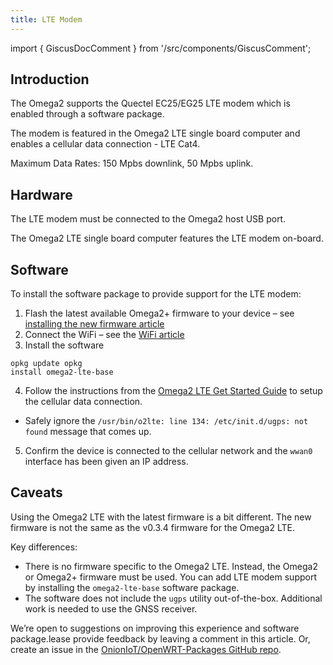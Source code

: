 ```yaml
---
title: LTE Modem
---
```


import { GiscusDocComment } from '/src/components/GiscusComment';

## Introduction

The Omega2 supports the Quectel EC25/EG25 LTE modem which is enabled through a software package.

The modem is featured in the Omega2 LTE single board computer and enables a cellular data connection - LTE Cat4. 

Maximum Data Rates: 150 Mpbs downlink, 50 Mpbs uplink.

## Hardware

The LTE modem must be connected to the Omega2 host USB port.

The Omega2 LTE single board computer features the LTE modem on-board. 

## Software

To install the software package to provide support for the LTE modem:

1. Flash the latest available Omega2+ firmware to your device – see [installing the new firmware article](https://documentation.onioniot.com/installing-firmware)
2. Connect the WiFi – see the [WiFi article](https://documentation.onioniot.com/networking/wifi)
3. Install the software

 ```shell
 opkg update opkg 
 install omega2-lte-base
 ```

4. Follow the instructions from the [Omega2 LTE Get Started Guide](https://onion.io/omega2-lte-guide/#getstarted-cellular) to setup the cellular data connection.

  - Safely ignore the `/usr/bin/o2lte: line 134: /etc/init.d/ugps: not found` message that comes up.

5. Confirm the device is connected to the cellular network and the `wwan0` interface has been given an IP address.

## Caveats

Using the Omega2 LTE with the latest firmware is a bit different. The new firmware is not the same as the v0.3.4 firmware for the Omega2 LTE.

Key differences:
- There is no firmware specific to the Omega2 LTE. Instead, the Omega2 or Omega2+ firmware must be used. You can add LTE modem support by installing the `omega2-lte-base` software package.
- The software does not include the `ugps` utility out-of-the-box. Additional work is needed to use the GNSS receiver.

We’re open to suggestions on improving this experience and software package.lease provide feedback by leaving a comment in this article. Or, create an issue in the [OnionIoT/OpenWRT-Packages GitHub repo](https://github.com/OnionIoT/OpenWRT-Packages/issues).

<GiscusDocComment /> 